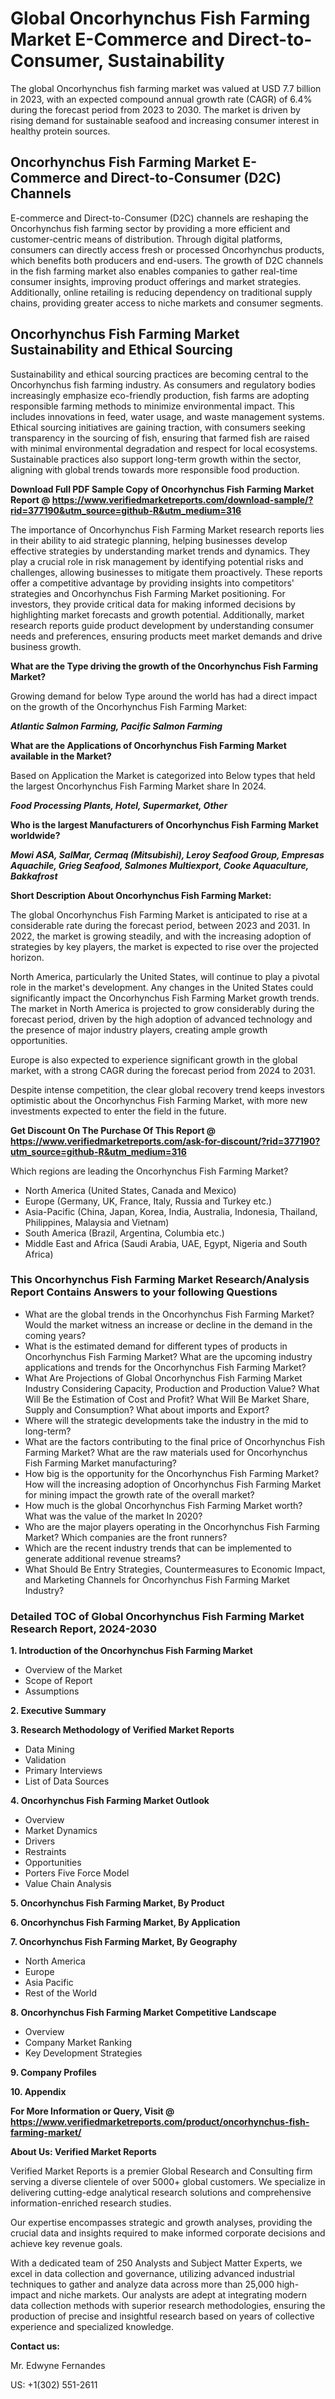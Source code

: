 <h1>Global Oncorhynchus Fish Farming Market E-Commerce and Direct-to-Consumer, Sustainability</h1><p class=""><p>The global Oncorhynchus fish farming market was valued at USD 7.7 billion in 2023, with an expected compound annual growth rate (CAGR) of 6.4% during the forecast period from 2023 to 2030. The market is driven by rising demand for sustainable seafood and increasing consumer interest in healthy protein sources.</p><h2>Oncorhynchus Fish Farming Market E-Commerce and Direct-to-Consumer (D2C) Channels</h2><p>E-commerce and Direct-to-Consumer (D2C) channels are reshaping the Oncorhynchus fish farming sector by providing a more efficient and customer-centric means of distribution. Through digital platforms, consumers can directly access fresh or processed Oncorhynchus products, which benefits both producers and end-users. The growth of D2C channels in the fish farming market also enables companies to gather real-time consumer insights, improving product offerings and market strategies. Additionally, online retailing is reducing dependency on traditional supply chains, providing greater access to niche markets and consumer segments.</p><h2>Oncorhynchus Fish Farming Market Sustainability and Ethical Sourcing</h2><p>Sustainability and ethical sourcing practices are becoming central to the Oncorhynchus fish farming industry. As consumers and regulatory bodies increasingly emphasize eco-friendly production, fish farms are adopting responsible farming methods to minimize environmental impact. This includes innovations in feed, water usage, and waste management systems. Ethical sourcing initiatives are gaining traction, with consumers seeking transparency in the sourcing of fish, ensuring that farmed fish are raised with minimal environmental degradation and respect for local ecosystems. Sustainable practices also support long-term growth within the sector, aligning with global trends towards more responsible food production.</p></p><p class=""><strong>Download Full PDF Sample Copy of Oncorhynchus Fish Farming Market Report @ <a href="https://www.verifiedmarketreports.com/download-sample/?rid=377190&utm_source=github-R&utm_medium=316" target="_blank">https://www.verifiedmarketreports.com/download-sample/?rid=377190&utm_source=github-R&utm_medium=316</a></strong></p><p>The importance of&nbsp;Oncorhynchus Fish Farming Market research reports lies in their ability to aid strategic planning, helping businesses develop effective strategies by understanding market trends and dynamics. They play a crucial role in risk management by identifying potential risks and challenges, allowing businesses to mitigate them proactively. These reports offer a competitive advantage by providing insights into competitors' strategies and Oncorhynchus Fish Farming Market positioning. For investors, they provide critical data for making informed decisions by highlighting market forecasts and growth potential. Additionally, market research reports guide product development by understanding consumer needs and preferences, ensuring products meet market demands and drive business growth.</p><p><strong>What are the&nbsp;Type driving the growth of the Oncorhynchus Fish Farming Market?</strong></p><p id="" class="">Growing demand for below Type around the world has had a direct impact on the growth of the Oncorhynchus Fish Farming Market:</p><p class=""><em><strong>Atlantic Salmon Farming, Pacific Salmon Farming</strong></em></p><p class=""><strong>What are the&nbsp;Applications&nbsp;of Oncorhynchus Fish Farming Market available in the Market?</strong></p><p id="" class="">Based on Application the Market is categorized into Below types that held the largest Oncorhynchus Fish Farming Market share In 2024.</p><p class=""><em><strong>Food Processing Plants, Hotel, Supermarket, Other</strong></em></p><p class=""><strong>Who is the largest Manufacturers of Oncorhynchus Fish Farming Market worldwide?</strong></p><p><em><strong>Mowi ASA, SalMar, Cermaq (Mitsubishi), Leroy Seafood Group, Empresas Aquachile, Grieg Seafood, Salmones Multiexport, Cooke Aquaculture, Bakkafrost</strong></em></p><p id="" class=""><strong>Short Description About Oncorhynchus Fish Farming Market:</strong></p><p>The global Oncorhynchus Fish Farming Market is anticipated to rise at a considerable rate during the forecast period, between 2023 and 2031. In 2022, the market is growing steadily, and with the increasing adoption of strategies by key players, the market is expected to rise over the projected horizon.</p><p>North America, particularly the United States, will continue to play a pivotal role in the market's development. Any changes in the United States could significantly impact the Oncorhynchus Fish Farming Market growth trends. The market in North America is projected to grow considerably during the forecast period, driven by the high adoption of advanced technology and the presence of major industry players, creating ample growth opportunities.</p><p>Europe is also expected to experience significant growth in the global market, with a strong CAGR during the forecast period from 2024 to 2031.</p><p>Despite intense competition, the clear global recovery trend keeps investors optimistic about the Oncorhynchus Fish Farming Market, with more new investments expected to enter the field in the future.</p><p id="" class=""><strong>Get Discount On The Purchase Of This Report @ <a href="https://www.verifiedmarketreports.com/ask-for-discount/?rid=377190?utm_source=github-R&utm_medium=316" target="_blank">https://www.verifiedmarketreports.com/ask-for-discount/?rid=377190?utm_source=github-R&utm_medium=316</a></strong></p><p class="">Which regions are leading the Oncorhynchus Fish Farming Market?</p><ul><li>North America (United States, Canada and Mexico)</li><li>Europe (Germany, UK, France, Italy, Russia and Turkey etc.)</li><li>Asia-Pacific (China, Japan, Korea, India, Australia, Indonesia, Thailand, Philippines, Malaysia and Vietnam)</li><li>South America (Brazil, Argentina, Columbia etc.)</li><li>Middle East and Africa (Saudi Arabia, UAE, Egypt, Nigeria and South Africa)</li></ul><h3 id="" class="">This Oncorhynchus Fish Farming Market Research/Analysis Report Contains Answers to your following Questions</h3><ul><li>What are the global trends in the Oncorhynchus Fish Farming Market? Would the market witness an increase or decline in the demand in the coming years?</li><li>What is the estimated demand for different types of products in Oncorhynchus Fish Farming Market? What are the upcoming industry applications and trends for the Oncorhynchus Fish Farming Market?</li><li>What Are Projections of Global Oncorhynchus Fish Farming Market Industry Considering Capacity, Production and Production Value? What Will Be the Estimation of Cost and Profit? What Will Be Market Share, Supply and Consumption? What about imports and Export?</li><li>Where will the strategic developments take the industry in the mid to long-term?</li><li>What are the factors contributing to the final price of Oncorhynchus Fish Farming Market? What are the raw materials used for Oncorhynchus Fish Farming Market manufacturing?</li><li>How big is the opportunity for the Oncorhynchus Fish Farming Market? How will the increasing adoption of Oncorhynchus Fish Farming Market for mining impact the growth rate of the overall market?</li><li>How much is the global Oncorhynchus Fish Farming Market worth? What was the value of the market In 2020?</li><li>Who are the major players operating in the Oncorhynchus Fish Farming Market? Which companies are the front runners?</li><li>Which are the recent industry trends that can be implemented to generate additional revenue streams?</li><li>What Should Be Entry Strategies, Countermeasures to Economic Impact, and Marketing Channels for Oncorhynchus Fish Farming Market Industry?</li></ul><h3 id="" class="">Detailed TOC of Global Oncorhynchus Fish Farming Market Research Report, 2024-2030</h3><p id="" class=""><strong>1. Introduction of the Oncorhynchus Fish Farming Market</strong></p><ul><li>Overview of the Market</li><li>Scope of Report</li><li>Assumptions</li></ul><p id="" class=""><strong>2. Executive Summary</strong></p><p id="" class=""><strong>3. Research Methodology of Verified Market Reports</strong></p><ul><li>Data Mining</li><li>Validation</li><li>Primary Interviews</li><li>List of Data Sources</li></ul><p id="" class=""><strong>4. Oncorhynchus Fish Farming Market Outlook</strong></p><ul><li>Overview</li><li>Market Dynamics</li><li>Drivers</li><li>Restraints</li><li>Opportunities</li><li>Porters Five Force Model</li><li>Value Chain Analysis</li></ul><p id="" class=""><strong>5. Oncorhynchus Fish Farming Market, By Product</strong></p><p id="" class=""><strong>6. Oncorhynchus Fish Farming Market, By Application</strong></p><p id="" class=""><strong>7. Oncorhynchus Fish Farming Market, By Geography</strong></p><ul><li>North America</li><li>Europe</li><li>Asia Pacific</li><li>Rest of the World</li></ul><p id="" class=""><strong>8. Oncorhynchus Fish Farming Market Competitive Landscape</strong></p><ul><li>Overview</li><li>Company Market Ranking</li><li>Key Development Strategies</li></ul><p id="" class=""><strong>9. Company Profiles</strong></p><p id="" class=""><strong>10. Appendix</strong></p><p id="" class=""><strong>For More Information or Query, Visit @ <a href="https://www.verifiedmarketreports.com/product/oncorhynchus-fish-farming-market/" target="_blank">https://www.verifiedmarketreports.com/product/oncorhynchus-fish-farming-market/</a></strong></p><p id="" class=""><strong>About Us: Verified Market Reports</strong></p><p id="" class="">Verified Market Reports is a premier Global Research and Consulting firm serving a diverse clientele of over 5000+ global customers. We specialize in delivering cutting-edge analytical research solutions and comprehensive information-enriched research studies.</p><p id="" class="">Our expertise encompasses strategic and growth analyses, providing the crucial data and insights required to make informed corporate decisions and achieve key revenue goals.</p><p id="" class="">With a dedicated team of 250 Analysts and Subject Matter Experts, we excel in data collection and governance, utilizing advanced industrial techniques to gather and analyze data across more than 25,000 high-impact and niche markets. Our analysts are adept at integrating modern data collection methods with superior research methodologies, ensuring the production of precise and insightful research based on years of collective experience and specialized knowledge.</p><p id="" class=""><strong>Contact us:</strong></p><p id="" class="">Mr. Edwyne Fernandes</p><p id="" class="">US: +1(302) 551-2611</p>